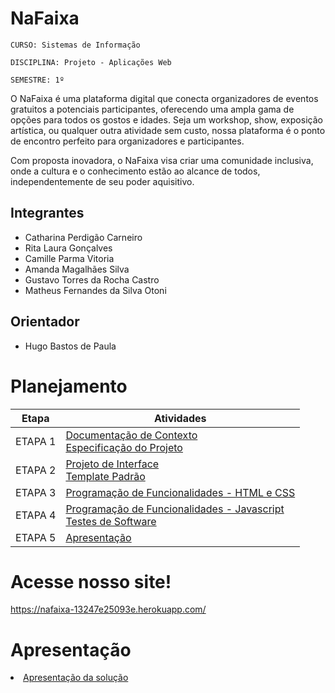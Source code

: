 # NaFaixa

`CURSO: Sistemas de Informação`

`DISCIPLINA: Projeto - Aplicações Web`

`SEMESTRE: 1º`

O NaFaixa é uma plataforma digital que conecta organizadores de eventos gratuitos a potenciais participantes, oferecendo uma ampla gama de opções para todos os gostos e idades. Seja um workshop, show, exposição artística, ou qualquer outra atividade sem custo, nossa plataforma é o ponto de encontro perfeito para organizadores e participantes.

Com proposta inovadora, o NaFaixa visa criar uma comunidade inclusiva, onde a cultura e o conhecimento estão ao alcance de todos, independentemente de seu poder aquisitivo.

## Integrantes

* Catharina Perdigão Carneiro
* Rita Laura Gonçalves
* Camille Parma Vitoria
* Amanda Magalhães Silva
* Gustavo Torres da Rocha Castro
* Matheus Fernandes da Silva Otoni

## Orientador

* Hugo Bastos de Paula

# Planejamento

| Etapa         | Atividades |
|  :----:   | ----------- |
| ETAPA 1         |[Documentação de Contexto](docs/context.md) <br> [Especificação do Projeto](docs/especification.md) |
| ETAPA 2         |[Projeto de Interface](docs/interface.md) <br> [Template Padrão](docs/template.md) |
| ETAPA 3         |[Programação de Funcionalidades - HTML e CSS](docs/development.md) |
| ETAPA 4        |[Programação de Funcionalidades - Javascript](docs/development.md) <br> [Testes de Software ](docs/tests.md) |
| ETAPA 5         | [Apresentação](presentation/README.md) |

# Acesse nosso site!

https://nafaixa-13247e25093e.herokuapp.com/

# Apresentação

<li><a href="presentation/README.md"> Apresentação da solução</a></li>
